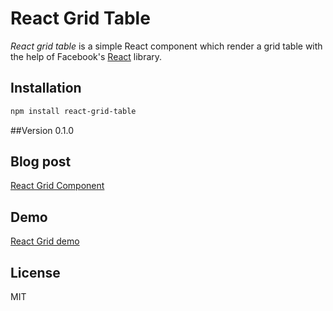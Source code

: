 # React Grid Table
*React grid table* is a simple React component which render a grid table with the help of Facebook's [React](http://facebook.github.io/react/) library.
## Installation
```sh
npm install react-grid-table
```
##Version
0.1.0
## Blog post
[React Grid Component](http://zinoui.com/blog/react-grid-component "React Grid Component")
## Demo
[React Grid demo](http://zinoui.com/blog/react-grid-component#demo "React Grid demo")
## License
MIT